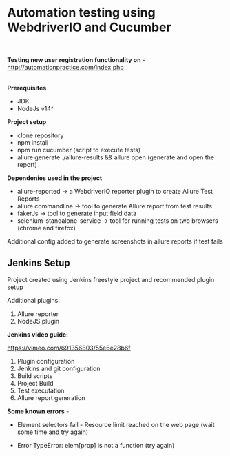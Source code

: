 # Automation testing using WebdriverIO and Cucumber

<br>

**Testing new user registration functionality on** - http://automationpractice.com/index.php
<br>
<br>

**Prerequisites**

- JDK
- NodeJs v14^

**Project setup**

- clone repository<br>
- npm install<br>
- npm run cucumber (script to execute tests)<br>
- allure generate ./allure-results && allure open (generate and open the report)<br>


**Dependenies used in the project**

- allure-reported -> a WebdriverIO reporter plugin to create Allure Test Reports<br>
- allure commandline -> tool to generate Allure report from test results<br>
- fakerJs -> tool to generate input field data<br>
- selenium-standalone-service -> tool for running tests on two browsers (chrome and firefox)<br>

Additional config added to generate screenshots in allure reports if test fails


## Jenkins Setup

Project created using Jenkins freestyle project and recommended plugin setup

Additional plugins:
1. Allure reporter
2. NodeJS plugin

**Jenkins video guide:**

https://vimeo.com/691356803/55e6e28b6f

1. Plugin configuration 
2. Jenkins and git configuration
3. Build scripts
4. Project Build
5. Test executation
6. Allure report generation




 **Some known errors** -

* Element selectors fail - Resource limit reached on the web page (wait some time and try again)

* Error TypeError: elem[prop] is not a function (try again)
